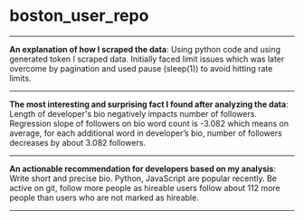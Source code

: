 # boston_user_repo
*****************************************************************************************************************************************************************************
**An explanation of how I scraped the data**:
Using python code and using generated token I scraped data. Initially faced limit issues which was later overcome by pagination and used pause (sleep(1)) to avoid hitting rate limits.
*****************************************************************************************************************************************************************************
**The most interesting and surprising fact I found after analyzing the data**:
Length of developer's bio negatively impacts number of followers. Regression slope of followers on bio word count is -3.082 which means on average, for each additional word in developer’s bio, number of followers decreases by about 3.082 followers.
*****************************************************************************************************************************************************************************
**An actionable recommendation for developers based on my analysis**:
Write short and precise bio. Python, JavaScript are popular recently. Be active on git, follow more people as hireable users follow about 112 more people than users who are not marked as hireable.
*****************************************************************************************************************************************************************************
